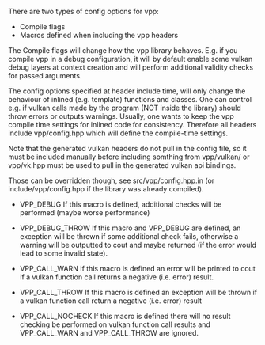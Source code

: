 There are two types of config options for vpp:
* Compile flags
* Macros defined when including the vpp headers

The Compile flags will change how the vpp library behaves. E.g. if you compile vpp in a debug
configuration, it will by default enable some vulkan debug layers at context creation and will perform
additional validity checks for passed arguments.

The config options specified at header include time, will only change the behaviour of inlined (e.g.
template) functions and classes. One can control e.g. if vulkan calls made by the program (NOT inside
the library) should throw errors or outputs warnings.
Usually, one wants to keep the vpp compile time settings for inlined code for consistency. Therefore
all headers include vpp/config.hpp which will define the compile-time settings.

Note that the generated vulkan headers do not pull in the config file, so it must be included
manually before including somthing from vpp/vulkan/ or vpp/vk.hpp must be used to pull in the
generated vulkan api bindings.

Those can be overridden though, see src/vpp/config.hpp.in (or include/vpp/config.hpp
if the library was already compiled).

* VPP_DEBUG If this macro is defined, additional checks will be performed (maybe worse performance)
* VPP_DEBUG_THROW If this macro and VPP_DEBUG are defined, an exception will be thrown if
	some additional check fails, otherwise a warning will be outputted to cout and
	maybe returned (if the error would lead to some invalid state).


* VPP_CALL_WARN If this macro is defined an error will be printed to cout if a vulkan function
	call returns a negative (i.e. error) result.
* VPP_CALL_THROW If this macro is defined an exception will be thrown if a vulkan function call
	return a negative (i.e. error) result
* VPP_CALL_NOCHECK If this macro is defined there will no result checking be performed on
	vulkan function call results and VPP_CALL_WARN and VPP_CALL_THROW are ignored.
